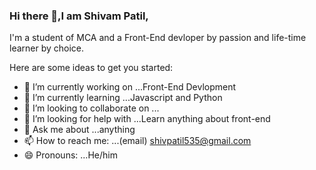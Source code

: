 ### Hi there 👋,I am Shivam Patil,
I'm a student of MCA and a Front-End devloper by passion and life-time learner by choice.

<!--
**shivampatil20/shivampatil20** is a ✨ _special_ ✨ repository because its `README.md` (this file) appears on your GitHub profile. -->

Here are some ideas to get you started:

- 🔭 I’m currently working on ...Front-End Devlopment
- 🌱 I’m currently learning ...Javascript and Python
- 👯 I’m looking to collaborate on ...
- 🤔 I’m looking for help with ...Learn anything about front-end
- 💬 Ask me about ...anything
- 📫 How to reach me: ...(email) shivpatil535@gmail.com
- 😄 Pronouns: ...He/him


